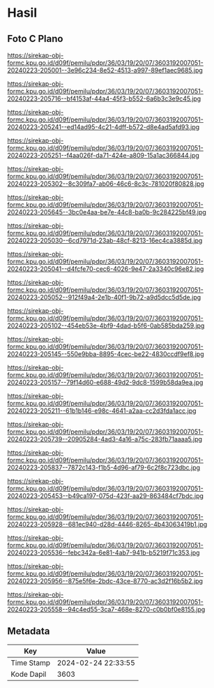 # Hasil

## Foto C Plano

https://sirekap-obj-formc.kpu.go.id/d09f/pemilu/pdpr/36/03/19/20/07/3603192007051-20240223-205001--3e96c234-8e52-4513-a997-89ef1aec9685.jpg

https://sirekap-obj-formc.kpu.go.id/d09f/pemilu/pdpr/36/03/19/20/07/3603192007051-20240223-205716--bf4153af-44a4-45f3-b552-6a6b3c3e9c45.jpg

https://sirekap-obj-formc.kpu.go.id/d09f/pemilu/pdpr/36/03/19/20/07/3603192007051-20240223-205241--ed14ad95-4c21-4dff-b572-d8e4ad5afd93.jpg

https://sirekap-obj-formc.kpu.go.id/d09f/pemilu/pdpr/36/03/19/20/07/3603192007051-20240223-205251--f4aa026f-da71-424e-a809-15a1ac366844.jpg

https://sirekap-obj-formc.kpu.go.id/d09f/pemilu/pdpr/36/03/19/20/07/3603192007051-20240223-205302--8c309fa7-ab06-46c6-8c3c-781020f80828.jpg

https://sirekap-obj-formc.kpu.go.id/d09f/pemilu/pdpr/36/03/19/20/07/3603192007051-20240223-205645--3bc0e4aa-be7e-44c8-ba0b-9c284225bf49.jpg

https://sirekap-obj-formc.kpu.go.id/d09f/pemilu/pdpr/36/03/19/20/07/3603192007051-20240223-205030--6cd7971d-23ab-48cf-8213-16ec4ca3885d.jpg

https://sirekap-obj-formc.kpu.go.id/d09f/pemilu/pdpr/36/03/19/20/07/3603192007051-20240223-205041--d4fcfe70-cec6-4026-9e47-2a3340c96e82.jpg

https://sirekap-obj-formc.kpu.go.id/d09f/pemilu/pdpr/36/03/19/20/07/3603192007051-20240223-205052--912f49a4-2e1b-40f1-9b72-a9d5dcc5d5de.jpg

https://sirekap-obj-formc.kpu.go.id/d09f/pemilu/pdpr/36/03/19/20/07/3603192007051-20240223-205102--454eb53e-4bf9-4dad-b5f6-0ab585bda259.jpg

https://sirekap-obj-formc.kpu.go.id/d09f/pemilu/pdpr/36/03/19/20/07/3603192007051-20240223-205145--550e9bba-8895-4cec-be22-4830ccdf9ef8.jpg

https://sirekap-obj-formc.kpu.go.id/d09f/pemilu/pdpr/36/03/19/20/07/3603192007051-20240223-205157--79f14d60-e688-49d2-9dc8-1599b58da9ea.jpg

https://sirekap-obj-formc.kpu.go.id/d09f/pemilu/pdpr/36/03/19/20/07/3603192007051-20240223-205211--61b1b146-e98c-4641-a2aa-cc2d3fda1acc.jpg

https://sirekap-obj-formc.kpu.go.id/d09f/pemilu/pdpr/36/03/19/20/07/3603192007051-20240223-205739--20905284-4ad3-4a16-a75c-283fb71aaaa5.jpg

https://sirekap-obj-formc.kpu.go.id/d09f/pemilu/pdpr/36/03/19/20/07/3603192007051-20240223-205837--7872c143-f1b5-4d96-af79-6c2f8c723dbc.jpg

https://sirekap-obj-formc.kpu.go.id/d09f/pemilu/pdpr/36/03/19/20/07/3603192007051-20240223-205453--b49ca197-075d-423f-aa29-863484cf7bdc.jpg

https://sirekap-obj-formc.kpu.go.id/d09f/pemilu/pdpr/36/03/19/20/07/3603192007051-20240223-205928--681ec940-d28d-4446-8265-4b43063419b1.jpg

https://sirekap-obj-formc.kpu.go.id/d09f/pemilu/pdpr/36/03/19/20/07/3603192007051-20240223-205536--febc342a-6e81-4ab7-941b-b5219f71c353.jpg

https://sirekap-obj-formc.kpu.go.id/d09f/pemilu/pdpr/36/03/19/20/07/3603192007051-20240223-205956--875e5f6e-2bdc-43ce-8770-ac3d2f16b5b2.jpg

https://sirekap-obj-formc.kpu.go.id/d09f/pemilu/pdpr/36/03/19/20/07/3603192007051-20240223-205558--94c4ed55-3ca7-468e-8270-c0b0bf0e8155.jpg


## Metadata

| Key        | Value               |
| ---------- | ------------------- |
| Time Stamp | 2024-02-24 22:33:55 |
| Kode Dapil | 3603                |



